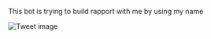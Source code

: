 This bot is trying to build rapport with me by using my name


![Tweet image](/assets/crosspoast/GWusgnTWEAAlViK.png)

